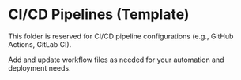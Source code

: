 # CI/CD Pipelines (Template)

This folder is reserved for CI/CD pipeline configurations (e.g., GitHub Actions, GitLab CI).

Add and update workflow files as needed for your automation and deployment needs.
